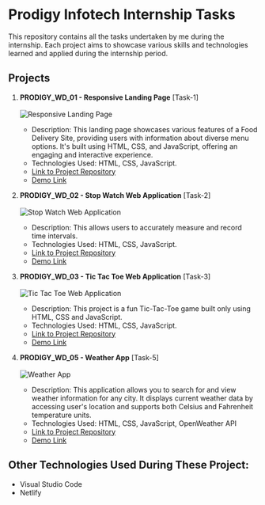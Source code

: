 # Prodigy Infotech Internship Tasks
 This repository contains all the tasks undertaken by me during the internship. Each project aims to showcase various skills and technologies learned and applied during the internship period.

## Projects

1. **PRODIGY_WD_01 - Responsive Landing Page** [Task-1]
   </br></br>
   <img alt="Responsive Landing Page" src="https://github.com/IkemenSenpai/Prodigy-Infotech/assets/131573593/0f133efb-835a-4a3f-ab81-e5bade8a1466" />
   - Description: This landing page showcases various features of a Food Delivery Site, providing users with information about diverse menu options. It's built using HTML, CSS, and JavaScript, offering an engaging and interactive experience.
   - Technologies Used: HTML, CSS, JavaScript.
   - [Link to Project Repository](https://github.com/IkemenSenpai/Prodigy-Infotech/tree/main/PRODIGY_WD_01)
   - [Demo Link](https://responsive-landing-page-ikemen.netlify.app/)
  
2. **PRODIGY_WD_02 - Stop Watch Web Application** [Task-2]
   </br></br>
   <img alt="Stop Watch Web Application" src="https://github.com/IkemenSenpai/Prodigy-Infotech/assets/131573593/4b6efb95-f2d6-445c-8ce1-19c89be5a397" />
   - Description: This allows users to accurately measure and record time intervals.
   - Technologies Used: HTML, CSS, JavaScript.
   - [Link to Project Repository](https://github.com/IkemenSenpai/Prodigy-Infotech/tree/main/PRODIGY_WD_02)
   - [Demo Link](https://stopwatch-ikemen.netlify.app/)

3. **PRODIGY_WD_03 - Tic Tac Toe Web Application** [Task-3]
  </br></br>
   <img alt="Tic Tac Toe Web Application" src="https://github.com/IkemenSenpai/Prodigy-Infotech/assets/131573593/ac2e6f4a-d542-4d1f-8408-f6e6f6f0eaaf" />
   - Description: This project is a fun Tic-Tac-Toe game built only using HTML, CSS and JavaScript.
   - Technologies Used: HTML, CSS, JavaScript.
   - [Link to Project Repository](https://github.com/IkemenSenpai/Prodigy-Infotech/tree/main/PRODIGY_WD_03)
   - [Demo Link](https://tic-tac-toc-ikemen.netlify.app/)

5. **PRODIGY_WD_05 - Weather App** [Task-5]
    </br></br>
   <img alt="Weather App" src="https://github.com/IkemenSenpai/Prodigy-Infotech/assets/131573593/5847521b-7ac6-4d33-919c-9b6e338ef878" />
   - Description: This application allows you to search for and view weather information for any city. It displays current weather data by accessing user's location and supports both Celsius and Fahrenheit temperature units. 
   - Technologies Used: HTML, CSS, JavaScript, OpenWeather API
   - [Link to Project Repository](https://github.com/IkemenSenpai/Prodigy-Infotech/tree/main/PRODIGY_WD_05)
   - [Demo Link](https://weather-app-ikemen.netlify.app/)

## Other Technologies Used During These Project:
- Visual Studio Code
- Netlify
